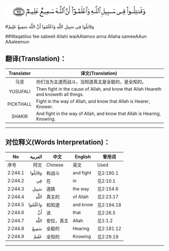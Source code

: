 ![002:244](images/002_244.gif)

#وَقَاتِلُوا فِي سَبِيلِ اللَّهِ وَاعْلَمُوا أَنَّ اللَّهَ سَمِيعٌ عَلِيمٌ 

##Waqatiloo fee sabeeli Allahi waiAAlamoo anna Allaha sameeAAun AAaleemun 

## 翻译(Translation)：

| Translator | 译文(Translation)                                            |
| :--------: | ------------------------------------------------------------ |
|    马坚    | 你们当为主道而战斗，当知道真主是全聪的，是全知的。           |
|  YUSUFALI  | Then fight in the cause of Allah, and know that Allah Heareth and knoweth all things. |
| PICKTHALL  | Fight in the way of Allah, and know that Allah is Hearer, Knower. |
|   SHAKIR   | And fight in the way of Allah, and know that Allah is Hearing, Knowing. |

---

## 对位释义(Words Interpretation)：

| No   | العربية | 中文    | English | 曾用词 |
| ---- | ------: | ------- | ------- | ------ |
| 序号 |    阿文 | Chinese | 英文    | Used   |
| 2:244.1 | وَقَاتِلُوا | 和战斗     | and fight | 见2:190.1  |
| 2:244.2 | فِي      | 在         | in        | 见2:10.1   |
| 2:244.3 | سَبِيلِ    | 道路       | the way   | 见2:154.6  |
| 2:244.4 |    اللَّهِ | 真主的     | of Allah  | 见2:23.17  |
| 2:244.5 | وَاعْلَمُوا | 和知道     | and know  | 见2:194.18 |
| 2:244.6 | أَنَّ      | 该         | that      | 见2:26.5   |
| 2:244.7 | اللَّهَ    | 安拉，真主 | Allah     | 见1:1.2    |
| 2:244.8 | سَمِيعٌ    | 全聪的     | Hearing   | 见2:181.12 |
| 2:244.9 | عَلِيمٌ    | 全知的     | Knowing   | 见2:29.19  |

---

